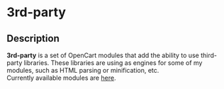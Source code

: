 # 3rd-party

## Description
**3rd-party** is a set of OpenCart modules that add the ability to use third-party libraries. These libraries are using as engines for some of my modules, such as HTML parsing or minification, etc.  
Currently available modules are [here](./addons).
